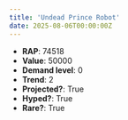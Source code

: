 ```yaml
---
title: 'Undead Prince Robot'
date: 2025-08-06T00:00:00Z
---
```

- **RAP**: 74518
- **Value**: 50000
- **Demand level**: 0
- **Trend**: 2
- **Projected?**: True
- **Hyped?**: True
- **Rare?**: True
